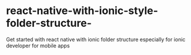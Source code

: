 # react-native-with-ionic-style-folder-structure-
Get started with react native with ionic folder structure especially for ionic developer for mobile apps
